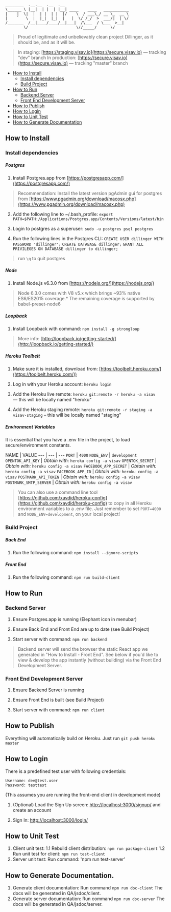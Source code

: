     ________  .__.__  .__  .__                             
    \______ \ |__|  | |  | |__| ____    ____   ___________ 
    |    |  \|  |  | |  | |  |/    \  / ___\_/ __ \_  __ \
    |    `   \  |  |_|  |_|  |   |  \/ /_/  >  ___/|  | \/
    /_______  /__|____/____/__|___|  /\___  / \___  >__|   
            \/                     \//_____/      \/       

> Proud of legitimate and unbelievably clean project Dillinger, as it should be, and as it will be.

> In staging: [https://staging.visav.io](https://secure.visav.io) — tracking "dev" branch
> In production: [https://secure.visav.io](https://secure.visav.io) — tracking "master" branch

* [How to Install](#how-to-install)
  - [Install dependencies](#install-dependencies)
  - [Build Project](#build-project)
* [How to Run](#how-to-run)
  - [Backend Server](#backend-server)
  - [Front End Development Server](#front-end-development-server)
* [How to Publish](#how-to-publish)
* [How to Login](#how-to-login)
* [How to Unit Test](#how-to-unit-test)
* [How to Generate Documentation](#how-to-generate-documentation)

## How to Install

### Install dependencies

##### Postgres
	
1. Install Postgres.app from [https://postgresapp.com/](https://postgresapp.com/)

  > Recommendation: Install the latest version pgAdmin gui for postgres from [https://www.pgadmin.org/download/macosx.php](https://www.pgadmin.org/download/macosx.php)

2. Add the following line to ~/.bash_profile: `export PATH=$PATH:/Applications/Postgres.app/Contents/Versions/latest/bin`

3. Login to postgres as a superuser: `sudo -u postgres psql postgres`

4. Run the following lines in the Postgres CLI:
 `CREATE USER dillinger WITH PASSWORD 'dillinger';`
 `CREATE DATABASE dillinger;`
 `GRANT ALL PRIVILEGES ON DATABASE dillinger to dillinger;` 
> run `\q` to quit postgres
	
##### Node
	
1. Install Node.js v6.3.0 from [https://nodejs.org/](https://nodejs.org/)
	
  > Node 6.3.0 comes with V8 v5.x which brings ~93% native ES6/ES2015 coverage.* The remaining coverage is supported by babel-preset-node6
	
##### Loopback
 
1. Install Loopback with command: `npm install -g strongloop`
	
 > More info: [http://loopback.io/getting-started/](http://loopback.io/getting-started/)
    
##### Heroku Toolbelt
	
1. Make sure it is installed, download from: [https://toolbelt.heroku.com/](https://toolbelt.heroku.com/))

2. Log in with your Heroku account: `heroku login`

3. Add the Heroku live remote: `heroku git:remote -r heroku -a visav` — this will be locally named "heroku"

4. Add the Heroku staging remote: `heroku git:remote -r staging -a visav-staging` – this will be locally named "staging"

##### Environment Variables

It is essential that you have a .env file in the project, to load secure/environment constants.

NAME | VALUE
--- | --- | ---
`PORT` 							| `4000`
`NODE_ENV` 						| `development`
`OPENTOK_API_KEY` 				| *Obtain with:* `heroku config -a visav`
`OPENTOK_SECRET` 				| *Obtain with:* `heroku config -a visav`
`FACEBOOK_APP_SECRET` 			| *Obtain with:* `heroku config -a visav`
`FACEBOOK_APP_ID` 				| *Obtain with:* `heroku config -a visav`
`POSTMARK_API_TOKEN` 			| *Obtain with:* `heroku config -a visav`
`POSTMARK_SMTP_SERVER` 			| *Obtain with:* `heroku config -a visav`

> You can also use a command line tool [https://github.com/xavdid/heroku-config](https://github.com/xavdid/heroku-config) to copy in all Heroku environment variables to a .env file. Just remember to set `PORT=4000` and `NODE_ENV=development`, on your local project!

### Build Project

##### Back End

 1. Run the following command: `npm install --ignore-scripts`

##### Front End

 1. Run the following command: `npm run build-client`

## How to Run

### Backend Server

1. Ensure Postgres.app is running (Elephant icon in menubar)

2. Ensure Back End and Front End are up to date (see Build Project)

3. Start server with command: `npm run backend`
 
> Backend server will send the browser the static React app we generated in "How to Install - Front End". See below if you'd like to view & develop the app instantly (without building) via the Front End Development Server.

### Front End Development Server

1. Ensure Backend Server is running

2. Ensure Front End is built (see Build Project)

3. Start server with command: `npm run client`

## How to Publish

Everything will automatically build on Heroku. Just run `git push heroku master`

## How to Login

There is a predefined test user with following credentials:

```
Username: dev@test.user
Password: testtest
```

(This assumes you are running the front-end client in development mode)

1. (Optional) Load the Sign Up screen: [http://localhost:3000/signup/](http://localhost:3000/signup/) and create an account

2. Sign In: [http://localhost:3000/login/](http://localhost:3000/login/)

## How to Unit Test
1. Client unit test:
  1.1 Rebuild client distribution: `npm run package-client` 
  1.2 Run unit test for client: `npm run test-client`
2. Server unit test:
  Run command: 'npm run test-server'

## How to Generate Documentation.
1. Generate client documentation:
  Run command `npm run doc-client`
  The docs will be generated in QA/jsdoc/client.
2. Generate server documentation:
  Run command `npm run doc-server`
  The docs will be generated in QA/jsdoc/server.
